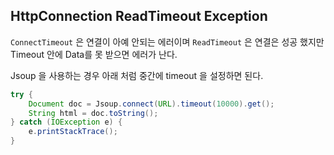 ## HttpConnection ReadTimeout Exception

`ConnectTimeout` 은 연결이 아예 안되는 에러이며 `ReadTimeout` 은 연결은 성공 했지만 Timeout 안에 Data를 못 받으면 에러가 난다. 

Jsoup 을 사용하는 경우 아래 처럼 중간에 timeout 을 설정하면 된다.

```java
try {
    Document doc = Jsoup.connect(URL).timeout(10000).get();
    String html = doc.toString();
} catch (IOException e) {
    e.printStackTrace();
}
```
